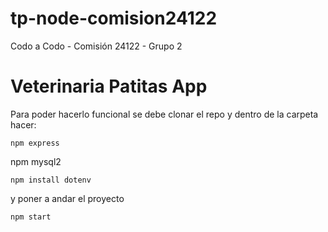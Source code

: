 # tp-node-comision24122
Codo a Codo - Comisión 24122 - Grupo 2


# Veterinaria Patitas App

Para poder hacerlo funcional se debe clonar el repo y dentro de la carpeta hacer:

```
npm express
```
npm mysql2
```
npm install dotenv
```

y poner a andar el proyecto

```
npm start
```
